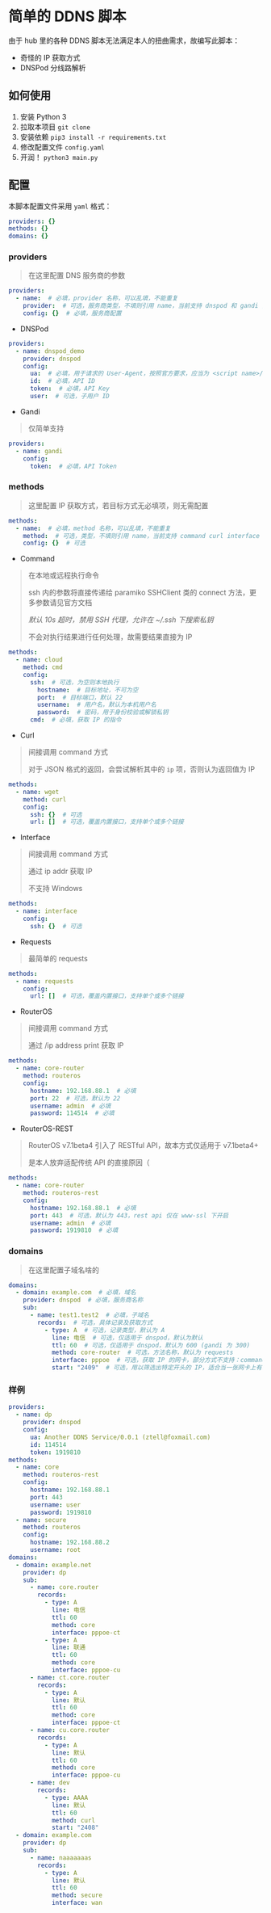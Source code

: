 # 简单的 DDNS 脚本

由于 hub 里的各种 DDNS 脚本无法满足本人的扭曲需求，故编写此脚本：

- 奇怪的 IP 获取方式
- DNSPod 分线路解析

## 如何使用

1. 安装 Python 3
2. 拉取本项目 `git clone`
3. 安装依赖 `pip3 install -r requirements.txt`
4. 修改配置文件 `config.yaml`
5. 开润！ `python3 main.py`

## 配置

本脚本配置文件采用 `yaml` 格式：

```yaml
providers: {}
methods: {}
domains: {}
```

### providers

> 在这里配置 DNS 服务商的参数

```yaml
providers:
  - name:  # 必填，provider 名称，可以乱填，不能重复
    provider:  # 可选，服务商类型，不填则引用 name，当前支持 dnspod 和 gandi 两种
    config: {}  # 必填，服务商配置
```

- DNSPod

```yaml
providers:
  - name: dnspod_demo
    provider: dnspod
    config:
      ua:  # 必填，用于请求的 User-Agent，按照官方要求，应当为 <script name>/<script version> (<your email>)
      id:  # 必填，API ID
      token:  # 必填，API Key
      user:  # 可选，子用户 ID
```

- Gandi

> 仅简单支持

```yaml
providers:
  - name: gandi
    config:
      token:  # 必填，API Token
```

### methods

> 这里配置 IP 获取方式，若目标方式无必填项，则无需配置

````yaml
methods:
  - name:  # 必填，method 名称，可以乱填，不能重复
    method:  # 可选，类型，不填则引用 name，当前支持 command curl interface requests routeros routeros-rest 六种
    config: {}  # 可选
````

- Command

> 在本地或远程执行命令
> 
> ssh 内的参数将直接传递给 paramiko SSHClient 类的 connect 方法，更多参数请见官方文档
> 
> *默认 10s 超时，禁用 SSH 代理，允许在 ~/.ssh 下搜索私钥*
> 
> 不会对执行结果进行任何处理，故需要结果直接为 IP

```yaml
methods:
  - name: cloud
    method: cmd
    config:
      ssh:  # 可选，为空则本地执行
        hostname:  # 目标地址，不可为空
        port:  # 目标端口，默认 22
        username:  # 用户名，默认为本机用户名
        password:  # 密码，用于身份校验或解锁私钥
      cmd:  # 必填，获取 IP 的指令
```

- Curl

> 间接调用 command 方式
> 
> 对于 JSON 格式的返回，会尝试解析其中的 `ip` 项，否则认为返回值为 IP

```yaml
methods:
  - name: wget
    method: curl
    config:
      ssh: {}  # 可选
      url: []  # 可选，覆盖内置接口，支持单个或多个链接
```

- Interface

> 间接调用 command 方式
> 
> 通过 ip addr 获取 IP
> 
> 不支持 Windows

```yaml
methods:
  - name: interface
    config:
      ssh: {}  # 可选
```

- Requests

> 最简单的 requests

```yaml
methods:
  - name: requests
    config:
      url: []  # 可选，覆盖内置接口，支持单个或多个链接
```

- RouterOS

> 间接调用 command 方式
> 
> 通过 /ip address print 获取 IP

```yaml
methods:
  - name: core-router
    method: routeros
    config:
      hostname: 192.168.88.1  # 必填
      port: 22  # 可选，默认为 22
      username: admin  # 必填
      password: 114514  # 必填
```

- RouterOS-REST

> RouterOS v7.1beta4 引入了 RESTful API，故本方式仅适用于 v7.1beta4+
> 
> 是本人放弃适配传统 API 的直接原因（

```yaml
methods:
  - name: core-router
    method: routeros-rest
    config:
      hostname: 192.168.88.1  # 必填
      port: 443  # 可选，默认为 443，rest api 仅在 www-ssl 下开启
      username: admin  # 必填
      password: 1919810  # 必填
```

### domains

> 在这里配置子域名啥的

```yaml
domains:
  - domain: example.com  # 必填，域名
    provider: dnspod  # 必填，服务商名称
    sub:
      - name: test1.test2  # 必填，子域名
        records:  # 可选，具体记录及获取方式
          - type: A  # 可选，记录类型，默认为 A
            line: 电信  # 可选，仅适用于 dnspod，默认为默认
            ttl: 60  # 可选，仅适用于 dnspod，默认为 600 (gandi 为 300)
            method: core-router  # 可选，方法名称，默认为 requests
            interface: pppoe  # 可选，获取 IP 的网卡，部分方式不支持：command requests
            start: "2409"  # 可选，用以筛选出特定开头的 IP，适合当一张网卡上有多个 IP 时使用
```

### 样例

```yaml
providers:
  - name: dp
    provider: dnspod
    config:
      ua: Another DDNS Service/0.0.1 (ztell@foxmail.com)
      id: 114514
      token: 1919810
methods:
  - name: core
    method: routeros-rest
    config:
      hostname: 192.168.88.1
      port: 443
      username: user
      password: 1919810
  - name: secure
    method: routeros
    config:
      hostname: 192.168.88.2
      username: root
domains:
  - domain: example.net
    provider: dp
    sub:
      - name: core.router
        records:
          - type: A
            line: 电信
            ttl: 60
            method: core
            interface: pppoe-ct
          - type: A
            line: 联通
            ttl: 60
            method: core
            interface: pppoe-cu
      - name: ct.core.router
        records:
          - type: A
            line: 默认
            ttl: 60
            method: core
            interface: pppoe-ct
      - name: cu.core.router
        records:
          - type: A
            line: 默认
            ttl: 60
            method: core
            interface: pppoe-cu
      - name: dev
        records:
          - type: AAAA
            line: 默认
            ttl: 60
            method: curl
            start: "2408"
  - domain: example.com
    provider: dp
    sub:
      - name: naaaaaaas
        records:
          - type: A
            line: 默认
            ttl: 60
            method: secure
            interface: wan
```